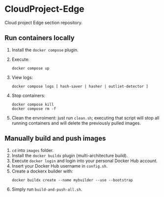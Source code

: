 # CloudProject-Edge
Cloud project Edge section repository.

## Run containers locally
1. Install the `docker compose` plugin.
2. Execute:
	```
	docker compose up
	```

3. View logs:
	```
	docker compose logs [ hash-saver | hasher | outliet-detector ]
	```

4. Stop containers:
	```
	docker compose kill
	docker compose rm -f
	```

5. Clean the envroiment: just run `clean.sh`; executing that script will stop all running containers and will delete the previously pulled images.

## Manually build and push images
1. `cd` into `images` folder.
2. Install the `docker buildx` plugin (multi-architecture build).
3. Execute `docker login` and login into your personal Docker Hub account.
4. Insert your Docker Hub username in `config.sh`.
5. Create a dockerx builder with:
	```
	docker buildx create --name mybuilder --use --bootstrap
	```
6. Simply run `build-and-push-all.sh`.
